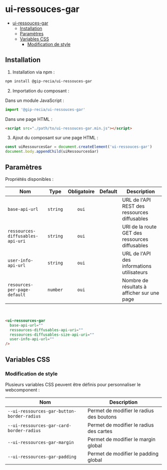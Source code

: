 # ui-ressouces-gar

- [ui-ressouces-gar](#ui-ressouces-gar)
  - [Installation](#installation)
  - [Paramètres](#paramètres)
  - [Variables CSS](#variables-css)
    - [Modification de style](#modification-de-style)

## Installation

1. Installation via npm :

```sh
npm install @gip-recia/ui-ressouces-gar
```

2. Importation du composant :

Dans un module JavaScript :

```js
import '@gip-recia/ui-ressouces-gar'
```

Dans une page HTML :

```html
<script src="./path/to/ui-ressouces-gar.min.js"></script>
```

3. Ajout du composant sur une page HTML :

```js
const uiRessourcesGar = document.createElement('ui-ressouces-gar')
document.body.appendChild(uiRessourcesGar)
```

## Paramètres

Propriétés disponibles :

| Nom                              |   Type   | Obligatoire | Default | Description                                    |
| -------------------------------- | :------: | :---------: | :-----: | ---------------------------------------------- |
| `base-api-url`                   | `string` |    `oui`    |         | URL de l'API REST des ressources diffusables   |
| `ressources-diffusables-api-uri` | `string` |    `oui`    |         | URI de la route GET des ressources diffusables |
| `user-info-api-url`              | `string` |    `oui`    |         | URL de l'API des informations utilisateurs     |
| `resources-per-page-default`     | `number` |    `oui`    |         | Nombre de résultats à afficher sur une page    |

<br/>

```html
<ui-ressources-gar
  base-api-url=""
  ressources-diffusables-api-uri=""
  ressources-diffusables-size-api-uri=""
  user-info-api-url=""
/>
```

## Variables CSS

### Modification de style

Plusieurs variables CSS peuvent être définis pour personnaliser le webcomponent :

| Nom                                        | Description                              |
| ------------------------------------------ | ---------------------------------------- |
| `--ui-ressources-gar-button-border-radius` | Permet de modifier le radius des boutons |
| `--ui-ressources-gar-card-border-radius`   | Permet de modifier le radius des cartes  |
| `--ui-ressources-gar-margin`               | Permet de modifier le margin global      |
| `--ui-ressources-gar-padding`              | Permet de modifier le padding global     |
